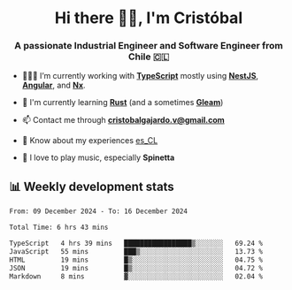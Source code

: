 <h1 align="center">Hi there ✌🏻, I'm Cristóbal</h1>
<h3 align="center">A passionate Industrial Engineer and Software Engineer from Chile 🇨🇱</h3>

- 🧑🏻‍💻 I’m currently working with **[TypeScript](https://www.typescriptlang.org)** mostly using **[NestJS](https://nestjs.com)**, **[Angular](https://angular.io)**, and **[Nx](https://nx.dev)**.

- 🌱 I'm currently learning **[Rust](https://www.rust-lang.org)** (and a sometimes **[Gleam](https://gleam.run/)**)

- 📫 Contact me through **cristobalgajardo.v@gmail.com**

- 📄 Know about my experiences [es_CL](https://bit.ly/cv-cristobal-gajardo)

- 🎸 I love to play music, especially **Spinetta**

## 📊 Weekly development stats

<!--START_SECTION:waka-->

```txt
From: 09 December 2024 - To: 16 December 2024

Total Time: 6 hrs 43 mins

TypeScript   4 hrs 39 mins   █████████████████▒░░░░░░░   69.24 %
JavaScript   55 mins         ███▒░░░░░░░░░░░░░░░░░░░░░   13.73 %
HTML         19 mins         █▒░░░░░░░░░░░░░░░░░░░░░░░   04.75 %
JSON         19 mins         █▒░░░░░░░░░░░░░░░░░░░░░░░   04.72 %
Markdown     8 mins          ▓░░░░░░░░░░░░░░░░░░░░░░░░   02.04 %
```

<!--END_SECTION:waka-->
